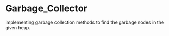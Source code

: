 # Garbage_Collector
implementing garbage collection methods to find the garbage nodes in the given heap.
